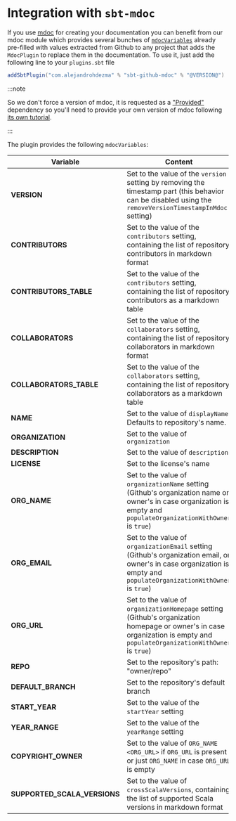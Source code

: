 # Integration with `sbt-mdoc`

If you use [mdoc](https://scalameta.org/mdoc/) for creating your documentation you can benefit from our mdoc module which provides several bunches of [`mdocVariables`](https://scalameta.org/mdoc/docs/installation.html#sbt) already pre-filled with values extracted from Github to any project that adds the `MdocPlugin` to replace them in the documentation. To use it, just add the following line to your `plugins.sbt` file

```scala
addSbtPlugin("com.alejandrohdezma" % "sbt-github-mdoc" % "@VERSION@")
```

:::note

So we don't force a version of mdoc, it is requested as a ["Provided"](https://maven.apache.org/guides/introduction/introduction-to-dependency-mechanism.html) dependency so you'll need to provide your own version of mdoc following [its own tutorial](https://scalameta.org/mdoc/docs/installation.html).

:::
  
The plugin provides the following `mdocVariables`:

| Variable                     | Content                                                                                                                                                                    |
|------------------------------|----------------------------------------------------------------------------------------------------------------------------------------------------------------------------|
| **VERSION**                  | Set to the value of the `version` setting by removing the timestamp part (this behavior can be disabled using the `removeVersionTimestampInMdoc` setting)                  |
| **CONTRIBUTORS**             | Set to the value of the `contributors` setting, containing the list of repository contributors in markdown format                                                          |
| **CONTRIBUTORS_TABLE**       | Set to the value of the `contributors` setting, containing the list of repository contributors as a markdown table                                                         |
| **COLLABORATORS**            | Set to the value of the `collaborators` setting, containing the list of repository collaborators in markdown format                                                        |
| **COLLABORATORS_TABLE**      | Set to the value of the `collaborators` setting, containing the list of repository collaborators as a markdown table                                                       |
| **NAME**                     | Set to the value of `displayName`. Defaults to repository's name.                                                                                                          |
| **ORGANIZATION**             | Set to the value of `organization`                                                                                                                                         |
| **DESCRIPTION**              | Set to the value of `description`                                                                                                                                          |
| **LICENSE**                  | Set to the license's name                                                                                                                                                  |
| **ORG_NAME**                 | Set to the value of `organizationName` setting (Github's organization name or owner's in case organization is empty and `populateOrganizationWithOwner` is `true`)         |
| **ORG_EMAIL**                | Set to the value of `organizationEmail` setting (Github's organization email, or owner's in case organization is empty and `populateOrganizationWithOwner` is `true`)      |
| **ORG_URL**                  | Set to the value of `organizationHomepage` setting (Github's organization homepage or owner's in case organization is empty and `populateOrganizationWithOwner` is `true`) |
| **REPO**                     | Set to the repository's path: "owner/repo"                                                                                                                                 |
| **DEFAULT_BRANCH**           | Set to the repository's default branch                                                                                                                                     |
| **START_YEAR**               | Set to the value of the `startYear` setting                                                                                                                                |
| **YEAR_RANGE**               | Set to the value of the `yearRange` setting                                                                                                                                |
| **COPYRIGHT_OWNER**          | Set to the value of `ORG_NAME <ORG_URL>` if `ORG_URL` is present or just `ORG_NAME` in case `ORG_URL` is empty                                                             |
| **SUPPORTED_SCALA_VERSIONS** | Set to the value of `crossScalaVersions`, containing the list of supported Scala versions in markdown format                                                               |